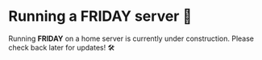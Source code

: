 # Running a FRIDAY server 🚧

Running **FRIDAY** on a home server is currently under construction. Please check back later for updates! 🛠️